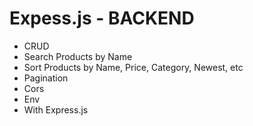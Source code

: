# Expess.js - BACKEND
- CRUD
- Search Products by Name
- Sort Products by Name, Price, Category, Newest, etc
- Pagination
- Cors
- Env
- With Express.js
